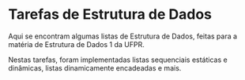 # Tarefas de Estrutura de Dados
Aqui se encontram algumas listas de Estrutura de Dados, feitas para a matéria de Estrutura de Dados 1 da UFPR.

Nestas tarefas, foram implementadas listas sequenciais estáticas e dinâmicas, listas dinamicamente encadeadas e mais. 
